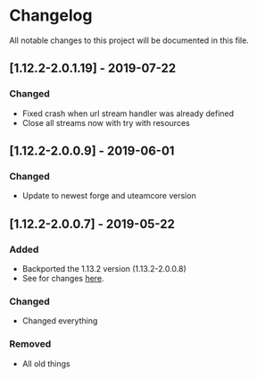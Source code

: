 # Changelog
All notable changes to this project will be documented in this file.

## [1.12.2-2.0.1.19] - 2019-07-22
### Changed
- Fixed crash when url stream handler was already defined
- Close all streams now with try with resources

## [1.12.2-2.0.0.9] - 2019-06-01
### Changed
- Update to newest forge and uteamcore version

## [1.12.2-2.0.0.7] - 2019-05-22
### Added
- Backported the 1.13.2 version (1.13.2-2.0.0.8)
- See for changes [here](https://github.com/MC-U-Team/Music-Player/blob/1.13.2/CHANGELOG.md).

### Changed
- Changed everything

### Removed
- All old things

